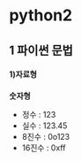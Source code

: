 # python2

## 1 파이썬 문법

#### 1)자료형

**숫자형**  
* 정수 : 123  
* 실수 : 123.45
* 8진수 : 0o123
* 16진수 : 0xff

